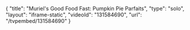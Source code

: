 {
    "title": "Muriel's Good Food Fast: Pumpkin Pie Parfaits",
    "type": "solo",
    "layout": "iframe-static",
    "videoId": "131584690",
    "url": "\/tvpembed\/131584690"
}